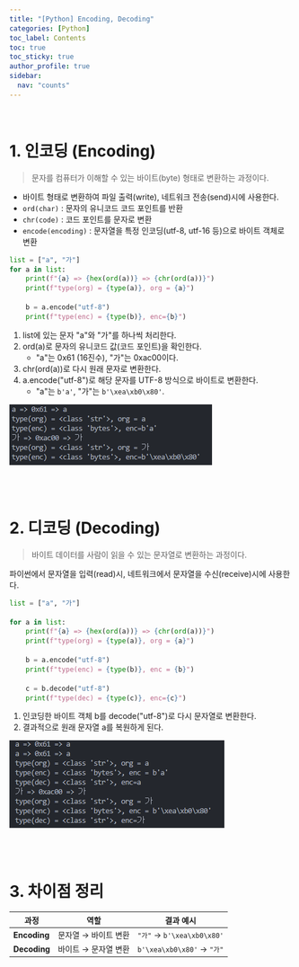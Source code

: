 ```yaml
---
title: "[Python] Encoding, Decoding"
categories: [Python]
toc_label: Contents
toc: true
toc_sticky: true
author_profile: true
sidebar:
  nav: "counts"
---
```


<br>

# 1. 인코딩 (Encoding)

> 문자를 컴퓨터가 이해할 수 있는 바이트(byte) 형태로 변환하는 과정이다.

- 바이트 형태로 변환하여 파일 출력(write), 네트워크 전송(send)시에 사용한다.
- `ord(char)` : 문자의 유니코드 코드 포인트를 반환
- `chr(code)` : 코드 포인트를 문자로 변환
- `encode(encoding)` : 문자열을 특정 인코딩(utf-8, utf-16 등)으로 바이트 객체로 변환

```python
list = ["a", "가"]
for a in list:
    print(f"{a} => {hex(ord(a))} => {chr(ord(a))}")
    print(f"type(org) = {type(a)}, org = {a}")

    b = a.encode("utf-8")
    print(f"type(enc) = {type(b)}, enc={b}")
```

1. list에 있는 문자 "a"와 "가"를 하나씩 처리한다.
2. ord(a)로 문자의 유니코드 값(코드 포인트)을 확인한다.
   - "a"는 0x61 (16진수), "가"는 0xac00이다.
3. chr(ord(a))로 다시 원래 문자로 변환한다.
4. a.encode("utf-8")로 해당 문자를 UTF-8 방식으로 바이트로 변환한다.
   - "a"는 `b'a'`, "가"는 `b'\xea\xb0\x80'`.

![](/assets/images/2024/2024-12-18-14-42-17.png)

<br><br>

# 2. 디코딩 (Decoding)

> 바이트 데이터를 사람이 읽을 수 있는 문자열로 변환하는 과정이다.

파이썬에서 문자열을 입력(read)시, 네트워크에서 문자열을 수신(receive)시에 사용한다.

```python
list = ["a", "가"]

for a in list:
    print(f"{a} => {hex(ord(a))} => {chr(ord(a))}")
    print(f"type(org) = {type(a)}, org = {a}")

    b = a.encode("utf-8")
    print(f"type(enc) = {type(b)}, enc = {b}")

    c = b.decode("utf-8")
    print(f"type(dec) = {type(c)}, enc={c}")
```

1. 인코딩한 바이트 객체 b를 decode("utf-8")로 다시 문자열로 변환한다.
2. 결과적으로 원래 문자열 a를 복원하게 된다.

![](/assets/images/2024/2024-12-18-14-41-48.png)

<br><br>

# 3. 차이점 정리

| 과정         | 역할                 | 결과 예시                  |
| ------------ | -------------------- | -------------------------- |
| **Encoding** | 문자열 → 바이트 변환 | `"가"` → `b'\xea\xb0\x80'` |
| **Decoding** | 바이트 → 문자열 변환 | `b'\xea\xb0\x80'` → `"가"` |

<br>
